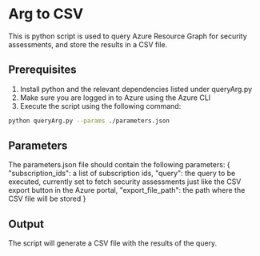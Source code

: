 # Arg to CSV

This is python script is used to query Azure Resource Graph for security assessments, and store the results in a CSV file.

## Prerequisites

1. Install python and the relevant dependencies listed under queryArg.py
2. Make sure you are logged in to Azure using the Azure CLI
3. Execute the script using the following command:

```bash
python queryArg.py --params ./parameters.json
```

## Parameters

The parameters.json file should contain the following parameters:
{
    "subscription_ids": a list of subscription ids,
    "query": the query to be executed, currently set to fetch security assessments just like the CSV export button in the Azure portal,
    "export_file_path": the path where the CSV file will be stored
}

## Output

The script will generate a CSV file with the results of the query.